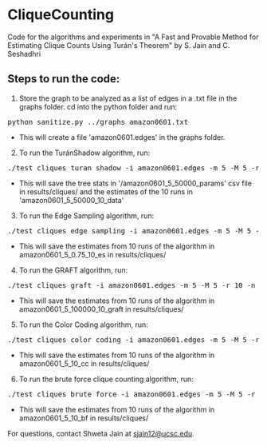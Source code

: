 # CliqueCounting
Code for the algorithms and experiments in "A Fast and Provable Method for Estimating Clique Counts Using Turán's Theorem" by S. Jain and C. Seshadhri

## Steps to run the code:

1. Store the graph to be analyzed as a list of edges in a .txt file in the graphs folder. cd into the python folder and run:
  <pre>python sanitize.py ../graphs amazon0601.txt</pre>
  * This will create a file 'amazon0601.edges' in the graphs folder.
  
2. To run the TuránShadow algorithm, run:
  <pre>./test_cliques_turan_shadow -i amazon0601.edges -m 5 -M 5 -r 10 -n 50000</pre>
  * This will save the tree stats in '/amazon0601_5_50000_params' csv file in results/cliques/ and the estimates of the 10 runs in 'amazon0601_5_50000_10_data'
  
3. To run the Edge Sampling algorithm, run:
  <pre>./test_cliques_edge_sampling -i amazon0601.edges -m 5 -M 5 -r 10 -p 0.75</pre>
  * This will save the estimates from 10 runs of the algorithm in amazon0601_5_0.75_10_es in results/cliques/
  
4. To run the GRAFT algorithm, run:
  <pre>./test_cliques_graft -i amazon0601.edges -m 5 -M 5 -r 10 -n 100000</pre>
  * This will save the estimates from 10 runs of the algorithm in amazon0601_5_100000_10_graft in results/cliques/
  
5. To run the Color Coding algorithm, run:
  <pre>./test_cliques_color_coding -i amazon0601.edges -m 5 -M 5 -r 10 </pre>
  * This will save the estimates from 10 runs of the algorithm in amazon0601_5_10_cc in results/cliques/

6. To run the brute force clique counting algorithm, run:
  <pre>./test_cliques_brute_force -i amazon0601.edges -m 5 -M 5 -r 10 </pre>
  * This will save the estimates from 10 runs of the algorithm in amazon0601_5_10_bf in results/cliques/

For questions, contact Shweta Jain at sjain12@ucsc.edu.


  
